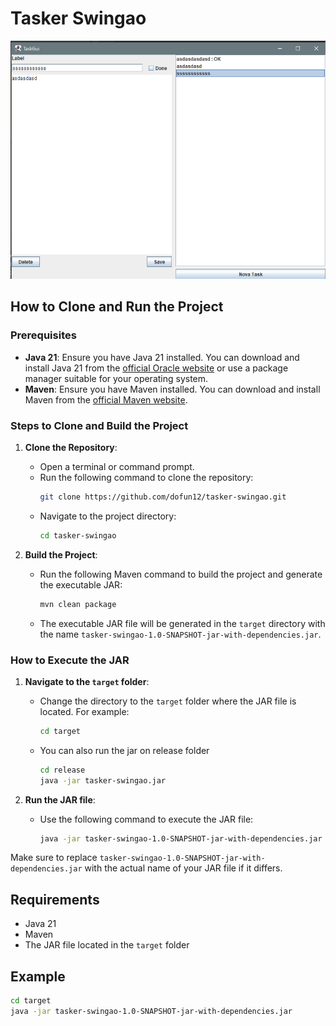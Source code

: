 # Tasker Swingao
![Alt text](screenshots/tasker-swingao.png "Main Screen ScreenShot")

## How to Clone and Run the Project

### Prerequisites

- **Java 21**: Ensure you have Java 21 installed. You can download and install Java 21 from the [official Oracle website](https://www.oracle.com/java/technologies/javase/jdk21-archive-downloads.html) or use a package manager suitable for your operating system.
- **Maven**: Ensure you have Maven installed. You can download and install Maven from the [official Maven website](https://maven.apache.org/download.cgi).

### Steps to Clone and Build the Project

1. **Clone the Repository**:
    - Open a terminal or command prompt.
    - Run the following command to clone the repository:
      ```sh
      git clone https://github.com/dofun12/tasker-swingao.git 
      ```
    - Navigate to the project directory:
      ```sh
      cd tasker-swingao
      ```

2. **Build the Project**:
    - Run the following Maven command to build the project and generate the executable JAR:
      ```sh
      mvn clean package
      ```
    - The executable JAR file will be generated in the `target` directory with the name `tasker-swingao-1.0-SNAPSHOT-jar-with-dependencies.jar`.

### How to Execute the JAR

1. **Navigate to the `target` folder**:
    - Change the directory to the `target` folder where the JAR file is located. For example:
      ```sh
      cd target
      ```
    - You can also run the jar on release folder
      ```sh
      cd release
      java -jar tasker-swingao.jar
      ```

2. **Run the JAR file**:
    - Use the following command to execute the JAR file:
      ```sh
      java -jar tasker-swingao-1.0-SNAPSHOT-jar-with-dependencies.jar
      ```

Make sure to replace `tasker-swingao-1.0-SNAPSHOT-jar-with-dependencies.jar` with the actual name of your JAR file if it differs.

## Requirements

- Java 21
- Maven
- The JAR file located in the `target` folder

## Example

```sh
cd target
java -jar tasker-swingao-1.0-SNAPSHOT-jar-with-dependencies.jar

